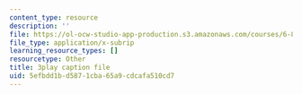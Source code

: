 ```yaml
---
content_type: resource
description: ''
file: https://ol-ocw-studio-app-production.s3.amazonaws.com/courses/6-890-algorithmic-lower-bounds-fun-with-hardness-proofs-fall-2014/5efbdd1bd5871cba65a9cdcafa510cd7_ziViLYrf1Ak.srt
file_type: application/x-subrip
learning_resource_types: []
resourcetype: Other
title: 3play caption file
uid: 5efbdd1b-d587-1cba-65a9-cdcafa510cd7
---
```

